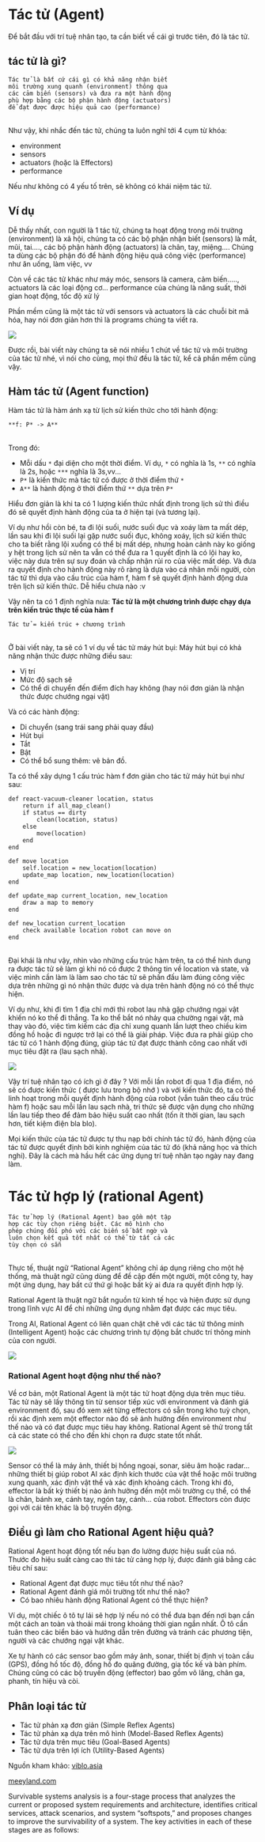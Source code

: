 # Tác tử (Agent)
Để bắt đầu với trí tuệ nhân tạo, ta cần biết về cái gì trước tiên, đó là tác tử.

## tác tử là gì?

    Tác tử là bất cứ cái gì có khả năng nhận biết 
    môi trường xung quanh (environment) thông qua 
    các cảm biến (sensors) và đưa ra một hành động 
    phù hợp bằng các bộ phận hành động (actuators) 
    để đạt được được hiệu quả cao (performance)
\
Như vậy, khi nhắc đến tác tử, chúng ta luôn nghĩ tới 4 cụm từ khóa:
- environment
- sensors
- actuators (hoặc là Effectors)
- performance

Nếu như không có 4 yếu tố trên, sẽ không có khái niệm tác tử.

## Ví dụ

Dễ thấy nhất, con người là 1 tác tử, chúng ta hoạt động trong môi trường (environment) là xã hội, chúng ta có các bộ phận nhận biết (sensors) là mắt, mũi, tai...., các bộ phận hành động (actuators) là chân, tay, miệng.... Chúng ta dùng các bộ phận đó để hành động hiệu quả công việc (performance) như ăn uống, làm việc, vv

Còn về các tác tử khác như máy móc, sensors là camera, cảm biến....., actuators là các loại động cơ... performance của chúng là năng suất, thời gian hoạt động, tốc độ xử lý

Phần mềm cũng là một tác tử với sensors và actuators là các chuỗi bit mã hóa, hay nói đơn giản hơn thì là programs chúng ta viết ra.

![](/pictures/Agent.webp)

Được rồi, bài viết này chúng ta sẽ nói nhiều 1 chút về tác tử và môi trường của tác tử nhé, vì nói cho cùng, mọi thứ đều là tác tử, kể cả phần mềm cũng vậy.

## Hàm tác tử (Agent function)

Hàm tác tử là hàm ánh xạ từ lịch sử kiến thức cho tới hành động:

    **f: P* -> A**
\
Trong đó:
 - Mỗi dấu `*` đại diện cho một thời điểm. Ví dụ, `*` có nghĩa là 1s, `**` có nghĩa là 2s, hoặc `***` nghĩa là 3s,vv...
 -  `P*` là kiến thức mà tác tử có được ở thời điểm thứ  `*`
 - `A**` là hành động ở thời điểm thứ `**` dựa trên `P*`

Hiểu đơn giản là khi ta có 1 lượng kiến thức nhất định trong lịch sử thì điều đó sẽ quyết định hành động của ta ở hiện tại (và tương lại). 

Ví dụ như hồi còn bé, ta đi lội suối, nước suối đục và xoáy làm ta mất dép, lần sau khi đi lội suối lại gặp nước suối đục, không xoáy, lịch sử kiến thức cho ta biết rằng lội xuống có thể bị mất dép, nhưng hoàn cảnh này ko giống y hệt trong lịch sử nên ta vẫn có thể đưa ra 1 quyết định là có lội hay ko, việc này dưa trên sự suy đoán và chấp nhận rủi ro của việc mất dép. Và đưa ra quyết định cho hành động này rõ ràng là dựa vào cá nhân mỗi người, còn tác tử thì dựa vào cấu trúc của hàm f, hàm f sẽ quyết định hành động dưa trên lịch sử kiến thức. Dễ hiểu chưa nào :v

Vậy nên ta có 1 định nghĩa nưa: __Tác tử là một chương trình được chạy dựa trên kiến trúc thực tế của hàm f__

    Tác tử = kiến trúc + chương trình
\
Ở bài viết này, ta sẽ có 1 ví dụ về tác tử máy hút bụi: Máy hút bụi có khả năng nhận thức được những điều sau:

- Vị trí
- Mức độ sạch sẽ
- Có thể di chuyển đến điểm đích hay không (hay nói đơn giản là nhận thức được chướng ngại vật)

Và có các hành động:

- Di chuyển (sang trái sang phải quay đầu)
- Hút bụi
- Tắt
- Bật
- Có thể bổ sung thêm: vẽ bản đồ. 

Ta có thể xây dựng 1 cấu trúc hàm f đơn giản cho tác tử máy hút bụi như sau:

```
def react-vacuum-cleaner location, status
    return if all_map_clean()
    if status == dirty
        clean(location, status)
    else
        move(location)
    end
end

def move location
    self.location = new_location(location)
    update_map location, new_location(location)
end

def update_map current_location, new_location
    draw a map to memory
end

def new_location current_location
    check available location robot can move on
end

```
\
Đại khái là như vậy, nhìn vào những cấu trúc hàm trên, ta có thể hình dung ra được tác tử sẽ làm gì khi nó có được 2 thông tin về location và state, và việc mình cần làm là làm sao cho tác tử sẽ phấn đấu làm đúng công việc dựa trên những gì nó nhận thức được và dựa trên hành động nó có thể thực hiện. 

Ví dụ như, khi đi tìm 1 địa chỉ mới thì robot lau nhà gặp chướng ngại vật khiến nó ko thể đi thẳng. Ta ko thể bắt nó nhảy qua chường ngại vật, mà thay vào đó, việc tìm kiếm các địa chỉ xung quanh lần lượt theo chiều kim đồng hồ hoặc đi ngược trở lại có thể là giải pháp. Việc đưa ra phải giúp cho tác tử có 1 hành động đúng, giúp tác tử đạt được thành công cao nhất với mục tiêu đặt ra (lau sạch nhà).

![](/pictures/robot.jpg)

Vậy trí tuệ nhân tạo có ích gì ở đây ? Với mỗi lần robot đi qua 1 địa điểm, nó sẽ có được kiến thức ( được lưu trong bộ nhớ ) và với kiến thức đó, ta có thể linh hoạt  trong mỗi quyết định hành động của robot (vẫn tuân theo cấu trúc hàm f) hoặc sau mỗi lần lau sạch nhà, tri thức sẽ được vận dụng cho những lần lau tiếp theo để đảm bảo hiệu suất cao nhất (tốn ít thời gian, lau sạch hơn, tiết kiệm điện bla blo).

Mọi kiến thức của tác tử được tự thu nạp bởi chính tác tử đó, hành động của tác tử được quyết định bởi kinh nghiệm của tác tử đó (khả năng học và thích nghi). Đây là cách mà hầu hết các ứng dụng trí tuệ nhân tạo ngày nay đang làm.

# Tác tử hợp lý (rational Agent)

    Tác tử hợp lý (Rational Agent) bao gồm một tập 
    hợp các tùy chọn riêng biệt. Các mô hình cho 
    phép chúng đối phó với các biến số bất ngờ và 
    luôn chọn kết quả tốt nhất có thể từ tất cả các 
    tùy chọn có sẵn
\
Thực tế, thuật ngữ “Rational Agent” không chỉ áp dụng riêng cho một hệ thống, mà thuật ngữ cũng dùng để đề cập đến một người, một công ty, hay một ứng dụng, hay bất cứ thứ gì hoặc bất kỳ ai đưa ra quyết định hợp lý.

Rational Agent là thuật ngữ bắt nguồn từ kinh tế học và hiện được sử dụng trong lĩnh vực AI để chỉ những ứng dụng nhằm đạt được các mục tiêu.

Trong AI, Rational Agent có liên quan chặt chẽ với các tác tử thông minh (Intelligent Agent) hoặc các chương trình tự động bắt chước trí thông minh của con người.

![](/pictures/rational-agent.png)

### Rational Agent hoạt động như thế nào?

Về cơ bản, một Rational Agent là một tác tử hoạt động dựa trên mục tiêu. Tác tử này sẽ lấy thông tin từ sensor tiếp xúc với environment và đánh giá environment đó, sau đó xem xét từng effectors có sẵn trong kho tuỳ chọn, rồi xác định xem một effector nào đó sẽ ảnh hưởng đến environment như thế nào và có đạt được mục tiêu hay không. Rational Agent sẽ thử trong tất cả các state có thể cho đến khi chọn ra được state tốt nhất.

![](/pictures/rational-agent(2).png)

Sensor có thể là máy ảnh, thiết bị hồng ngoại, sonar, siêu âm hoặc radar… những thiết bị giúp robot AI xác định kích thước của vật thể hoặc môi trường xung quanh, xác định vật thể và xác định khoảng cách. Trong khi đó, effector là bất kỳ thiết bị nào ảnh hưởng đến một môi trường cụ thể, có thể là chân, bánh xe, cánh tay, ngón tay, cánh… của robot. Effectors còn được gọi với cái tên khác là bộ truyền động.

## Điều gì làm cho Rational Agent hiệu quả?

Rational Agent hoạt động tốt nếu bạn đo lường được hiệu suất của nó. Thước đo hiệu suất càng cao thì tác tử càng hợp lý, được đánh giá bằng các tiêu chí sau:

- Rational Agent đạt được mục tiêu tốt như thế nào?
- Rational Agent đánh giá môi trường tốt như thế nào?
- Có bao nhiêu hành động Rational Agent có thể thực hiện?

Ví dụ, một chiếc ô tô tự lái sẽ hợp lý nếu nó có thể đưa bạn đến nơi bạn cần một cách an toàn và thoải mái trong khoảng thời gian ngắn nhất. Ô tô cần tuân theo các biển báo và hướng dẫn trên đường và tránh các phương tiện, người và các chướng ngại vật khác.

Xe tự hành có các sensor bao gồm máy ảnh, sonar, thiết bị định vị toàn cầu (GPS), đồng hồ tốc độ, đồng hồ đo quãng đường, gia tốc kế và bàn phím. Chúng cũng có các bộ truyền động (effector) bao gồm vô lăng, chân ga, phanh, tín hiệu và còi.

## Phân loại tác tử

- Tác tử phản xạ đơn giản (Simple Reflex Agents)
- Tác tử phản xạ dựa trên mô hình (Model-Based Reflex Agents)
- Tác tử dựa trên mục tiêu (Goal-Based Agents)
- Tác tử dựa trên lợi ích (Utility-Based Agents)

Nguồn kham khảo: [viblo.asia](https://viblo.asia/p/artificial-intelligence-introduction-ai-to-ml-beginner-part-1-NbmebAdpGYO)

[meeyland.com](https://meeyland.com/tin-tuc/rational-agent-la-gi-cac-ung-dung-cua-trong-thuc-te-378177491)



Survivable systems analysis is a four-stage process that analyzes the current or proposed system requirements and architecture, identifies critical services, attack scenarios, and system “softspots,” and proposes changes to improve the survivability of a system. The key activities in each of these stages are as follows: